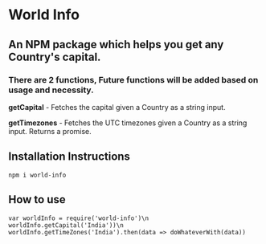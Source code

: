# World Info

## An NPM package which helps you get any Country's capital.

### There are 2 functions, Future functions will be added based on usage and necessity.

**getCapital** - Fetches the capital given a Country as a string input.

**getTimezones** - Fetches the UTC timezones given a Country as a string input. Returns a promise.

## Installation Instructions

`npm i world-info`

## How to use

`var worldInfo = require('world-info')\n`
`worldInfo.getCapital('India'))\n`
`worldInfo.getTimeZones('India').then(data => doWhateverWith(data))`
